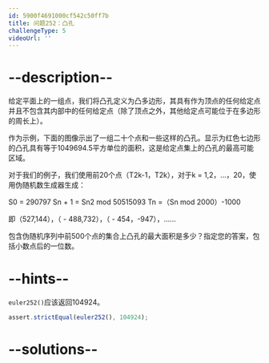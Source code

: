 ```yaml
---
id: 5900f4691000cf542c50ff7b
title: 问题252：凸孔
challengeType: 5
videoUrl: ''
---
```


# --description--

给定平面上的一组点，我们将凸孔定义为凸多边形，其具有作为顶点的任何给定点并且不包含其内部中的任何给定点（除了顶点之外，其他给定点可能位于在多边形的周长上）。

作为示例，下面的图像示出了一组二十个点和一些这样的凸孔。显示为红色七边形的凸孔具有等于1049694.5平方单位的面积，这是给定点集上的凸孔的最高可能区域。

对于我们的例子，我们使用前20个点（T2k-1，T2k），对于k = 1,2，...，20，使用伪随机数生成器生成：

S0 = 290797 Sn + 1 = Sn2 mod 50515093 Tn =（Sn mod 2000）-1000

即（527,144），（ - 488,732），（ - 454，-947），......

包含伪随机序列中前500个点的集合上凸孔的最大面积是多少？指定您的答案，包括小数点后的一位数。

# --hints--

`euler252()`应该返回104924。

```js
assert.strictEqual(euler252(), 104924);
```

# --solutions--

